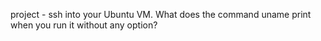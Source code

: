 project - ssh into your Ubuntu VM. What does the command uname print when you run it without any option?
